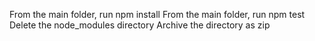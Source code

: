 From the main folder, run npm install
From the main folder, run npm test
Delete the node_modules directory
Archive the directory as zip
